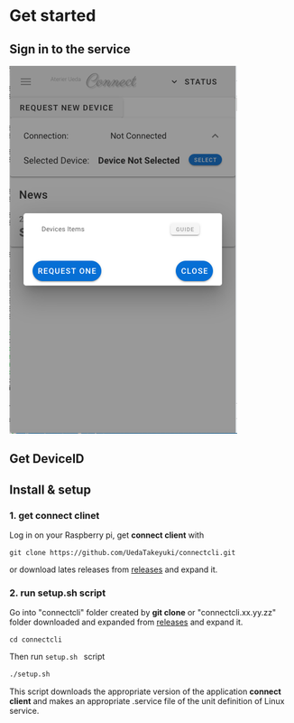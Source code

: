 # Get started

## Sign in to the service
![](./ss.2022-08-10.13.56.36.png)
## Get DeviceID
## Install & setup

### 1. get connect clinet
Log in on your Raspberry pi, get **connect client** with 

```bash:
git clone https://github.com/UedaTakeyuki/connectcli.git
```

or download lates releases from [releases](https://github.com/UedaTakeyuki/connectcli/releases/) and expand it.

### 2. run setup.sh script
Go into "connectcli" folder created by **git clone** or "connectcli.xx.yy.zz" folder downloaded and expanded from [releases](https://github.com/UedaTakeyuki/connectcli/releases/) and expand it.

```bash:
cd connectcli
```

Then run ``setup.sh `` script

```bash
./setup.sh
```

This script downloads the appropriate version of the application **connect client** and makes an appropriate .service file of the unit definition of Linux service. 

